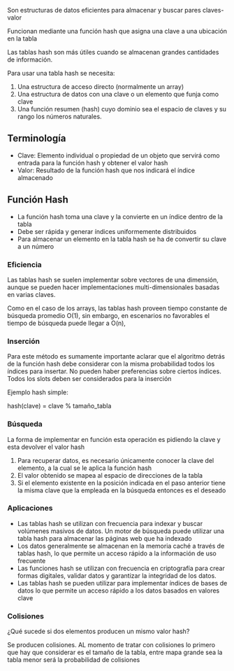 Son estructuras de datos eficientes para almacenar y buscar pares claves-valor

Funcionan mediante una función hash que asigna una clave a una ubicación en la tabla

Las tablas hash son más útiles cuando se almacenan grandes cantidades de información.

Para usar una tabla hash se necesita:

1. Una estructura de acceso directo (normalmente un array)
2. Una estructura de datos con una clave o un elemento que funja como clave
3. Una función resumen (hash) cuyo dominio sea el espacio de claves y su rango los números naturales.

## Terminología

- Clave: Elemento individual o propiedad de un objeto que servirá como entrada para la función hash y obtener el valor hash
- Valor: Resultado de la función hash que nos indicará el índice almacenado

## Función Hash

- La función hash toma una clave y la convierte en un índice dentro de la tabla
- Debe ser rápida y generar índices uniformemente distribuidos
- Para almacenar un elemento en la tabla hash se ha de convertir su clave a un número

### Eficiencia

Las tablas hash se suelen implementar sobre vectores de una dimensión, aunque se pueden hacer implementaciones multi-dimensionales basadas en varias claves.

Como en el caso de los arrays, las tablas hash proveen tiempo constante de búsqueda promedio O(1), sin embargo, en escenarios no favorables el tiempo de búsqueda puede llegar a O(n),

### Inserción

Para este método es sumamente importante aclarar que el algoritmo detrás de la función hash debe considerar con la misma probabilidad todos los índices para insertar. No pueden haber preferencias sobre ciertos índices. Todos los slots deben ser considerados para la inserción

Ejemplo hash simple:

hash(clave) = clave % tamaño_tabla

### Búsqueda

La forma de implementar en función esta operación es pidiendo la clave y esta devolver el valor hash

1. Para recuperar datos, es necesario únicamente conocer la clave del elemento, a la cual se le aplica la función hash
2. El valor obtenido se mapea al espacio de direcciones de la tabla
3. Si el elemento existente en la posición indicada en el paso anterior tiene la misma clave que la empleada en la búsqueda entonces es el deseado

### Aplicaciones

- Las tablas hash se utilizan con frecuencia para indexar y buscar volúmenes masivos de datos. Un motor de búsqueda puede utilizar una tabla hash para almacenar las páginas web que ha indexado
- Los datos generalmente se almacenan en la memoria caché a través de tablas hash, lo que permite un acceso rápido a la información de uso frecuente
- Las funciones hash se utilizan con frecuencia en criptografía para crear formas digitales, validar datos y garantizar la integridad de los datos.
- Las tablas hash se pueden utilizar para implementar índices de bases de datos lo que permite un acceso rápido a los datos basados en valores clave

### Colisiones

¿Qué sucede si dos elementos producen un mismo valor hash?

Se producen colisiones. AL momento de tratar con colisiones lo primero que hay que considerar es el tamaño de la tabla, entre mapa grande sea la tabla menor será la probabilidad de colisiones